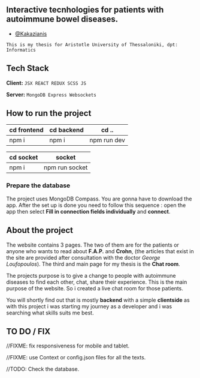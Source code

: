 ## Interactive tecnhologies for patients with autoimmune bowel diseases.

- [@Kakazianis](https://www.github.com/Kakajohn)

`This is my thesis for Aristotle University of Thessaloniki, dpt: Informatics`

## Tech Stack

**Client:** ``JSX REACT REDUX SCSS JS``

**Server:** ``MongoDB Express Websockets``

## How to run the project

|cd frontend|cd backend|cd ..|
|---|---|---|
|npm i|npm i|npm run dev|

|cd socket|socket|
|---|---|
|npm i|npm run socket|


### Prepare the database

The project uses MongoDB Compass. You are gonna have to download the app. After the set up is done you need to
follow this sequence : open the app then select **Fill in connection fields individually** and **connect**. 

## About the project

The website contains 3 pages. The two of them are for the patients or anyone who wants to read
about **F.A.P.** and **Crohn**, (the articles that exist in the site are provided after consultation
with the doctor *George Loufopoulos*). The third and main page for my thesis is the **Chat room**.

The projects purpose is to give a change to people with autoimmune diseases to find each other,
chat, share their experience. This is the main purpose of the website. So i created a live chat room
for those patients.

You will shortly find out that is mostly **backend** with a simple **clientside** as with this project i was starting my journey
as a developer and i was searching what skills suits me best.

## TO DO / FIX
//FIXME: fix responsiveness for mobile and tablet.

//FIXME: use Context or config.json files for all the texts.

//TODO: Check the database.